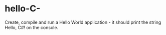 # hello-C-
Create, compile and run a Hello World application - it should print the string Hello, C#! on the console.
